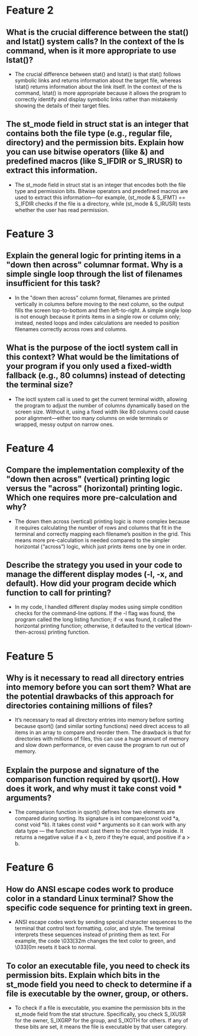 # Feature 2
## What is the crucial difference between the stat() and lstat() system calls? In the context of the ls command, when is it more appropriate to use lstat()?
- The crucial difference between stat() and lstat() is that stat() follows symbolic links and returns information about the target file, whereas lstat() returns information about the link itself. In the context of the ls command, lstat() is more appropriate because it allows the program to correctly identify and display symbolic links rather than mistakenly showing the details of their target files.
## The st_mode field in struct stat is an integer that contains both the file type (e.g., regular file, directory) and the permission bits. Explain how you can use bitwise operators (like &) and predefined macros (like S_IFDIR or S_IRUSR) to extract this information.
- The st_mode field in struct stat is an integer that encodes both the file type and permission bits. Bitwise operators and predefined macros are used to extract this information—for example, (st_mode & S_IFMT) == S_IFDIR checks if the file is a directory, while (st_mode & S_IRUSR) tests whether the user has read permission.

# Feature 3
## Explain the general logic for printing items in a "down then across" columnar format. Why is a simple single loop through the list of filenames insufficient for this task?
- In the "down then across" column format, filenames are printed vertically in columns before moving to the next column, so the output fills the screen top-to-bottom and then left-to-right. A simple single loop is not enough because it prints items in a single row or column only; instead, nested loops and index calculations are needed to position filenames correctly across rows and columns.
## What is the purpose of the ioctl system call in this context? What would be the limitations of your program if you only used a fixed-width fallback (e.g., 80 columns) instead of detecting the terminal size?
- The ioctl system call is used to get the current terminal width, allowing the program to adjust the number of columns dynamically based on the screen size. Without it, using a fixed width like 80 columns could cause poor alignment—either too many columns on wide terminals or wrapped, messy output on narrow ones.

# Feature 4
## Compare the implementation complexity of the "down then across" (vertical) printing logic versus the "across" (horizontal) printing logic. Which one requires more pre-calculation and why?
- The down then across (vertical) printing logic is more complex because it requires calculating the number of rows and columns that fit in the terminal and correctly mapping each filename’s position in the grid. This means more pre-calculation is needed compared to the simpler horizontal (“across”) logic, which just prints items one by one in order.
## Describe the strategy you used in your code to manage the different display modes (-l, -x, and default). How did your program decide which function to call for printing?
- In my code, I handled different display modes using simple condition checks for the command-line options. If the -l flag was found, the program called the long listing function; if -x was found, it called the horizontal printing function; otherwise, it defaulted to the vertical (down-then-across) printing function.

# Feature 5
## Why is it necessary to read all directory entries into memory before you can sort them? What are the potential drawbacks of this approach for directories containing millions of files?
- It’s necessary to read all directory entries into memory before sorting because qsort() (and similar sorting functions) need direct access to all items in an array to compare and reorder them. The drawback is that for directories with millions of files, this can use a huge amount of memory and slow down performance, or even cause the program to run out of memory.
## Explain the purpose and signature of the comparison function required by qsort(). How does it work, and why must it take const void * arguments?
- The comparison function in qsort() defines how two elements are compared during sorting. Its signature is int compare(const void *a, const void *b). It takes const void * arguments so it can work with any data type — the function must cast them to the correct type inside. It returns a negative value if a < b, zero if they’re equal, and positive if a > b.

# Feature 6
## How do ANSI escape codes work to produce color in a standard Linux terminal? Show the specific code sequence for printing text in green.
- ANSI escape codes work by sending special character sequences to the terminal that control text formatting, color, and style. The terminal interprets these sequences instead of printing them as text. For example, the code \033[32m changes the text color to green, and \033[0m resets it back to normal.
## To color an executable file, you need to check its permission bits. Explain which bits in the st_mode field you need to check to determine if a file is executable by the owner, group, or others.
- To check if a file is executable, you examine the permission bits in the st_mode field from the stat structure. Specifically, you check S_IXUSR for the owner, S_IXGRP for the group, and S_IXOTH for others. If any of these bits are set, it means the file is executable by that user category.
